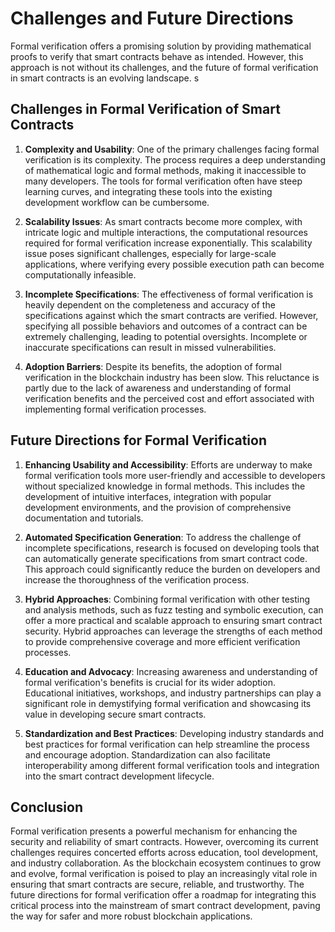 # Challenges and Future Directions

Formal verification offers a promising solution by providing mathematical proofs to verify that smart contracts behave as intended. However, this approach is not without its challenges, and the future of formal verification in smart contracts is an evolving landscape.
s
## Challenges in Formal Verification of Smart Contracts

1. **Complexity and Usability**: One of the primary challenges facing formal verification is its complexity. The process requires a deep understanding of mathematical logic and formal methods, making it inaccessible to many developers. The tools for formal verification often have steep learning curves, and integrating these tools into the existing development workflow can be cumbersome.

2. **Scalability Issues**: As smart contracts become more complex, with intricate logic and multiple interactions, the computational resources required for formal verification increase exponentially. This scalability issue poses significant challenges, especially for large-scale applications, where verifying every possible execution path can become computationally infeasible.

3. **Incomplete Specifications**: The effectiveness of formal verification is heavily dependent on the completeness and accuracy of the specifications against which the smart contracts are verified. However, specifying all possible behaviors and outcomes of a contract can be extremely challenging, leading to potential oversights. Incomplete or inaccurate specifications can result in missed vulnerabilities.

4. **Adoption Barriers**: Despite its benefits, the adoption of formal verification in the blockchain industry has been slow. This reluctance is partly due to the lack of awareness and understanding of formal verification benefits and the perceived cost and effort associated with implementing formal verification processes.

## Future Directions for Formal Verification

1. **Enhancing Usability and Accessibility**: Efforts are underway to make formal verification tools more user-friendly and accessible to developers without specialized knowledge in formal methods. This includes the development of intuitive interfaces, integration with popular development environments, and the provision of comprehensive documentation and tutorials.

2. **Automated Specification Generation**: To address the challenge of incomplete specifications, research is focused on developing tools that can automatically generate specifications from smart contract code. This approach could significantly reduce the burden on developers and increase the thoroughness of the verification process.

3. **Hybrid Approaches**: Combining formal verification with other testing and analysis methods, such as fuzz testing and symbolic execution, can offer a more practical and scalable approach to ensuring smart contract security. Hybrid approaches can leverage the strengths of each method to provide comprehensive coverage and more efficient verification processes.

4. **Education and Advocacy**: Increasing awareness and understanding of formal verification's benefits is crucial for its wider adoption. Educational initiatives, workshops, and industry partnerships can play a significant role in demystifying formal verification and showcasing its value in developing secure smart contracts.

5. **Standardization and Best Practices**: Developing industry standards and best practices for formal verification can help streamline the process and encourage adoption. Standardization can also facilitate interoperability among different formal verification tools and integration into the smart contract development lifecycle.

## Conclusion

Formal verification presents a powerful mechanism for enhancing the security and reliability of smart contracts. However, overcoming its current challenges requires concerted efforts across education, tool development, and industry collaboration. As the blockchain ecosystem continues to grow and evolve, formal verification is poised to play an increasingly vital role in ensuring that smart contracts are secure, reliable, and trustworthy. The future directions for formal verification offer a roadmap for integrating this critical process into the mainstream of smart contract development, paving the way for safer and more robust blockchain applications.